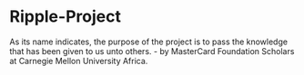 # Ripple-Project
As its name indicates, the purpose of the project is to pass the knowledge that has been given to us unto others. - by MasterCard Foundation Scholars at Carnegie Mellon University Africa.
